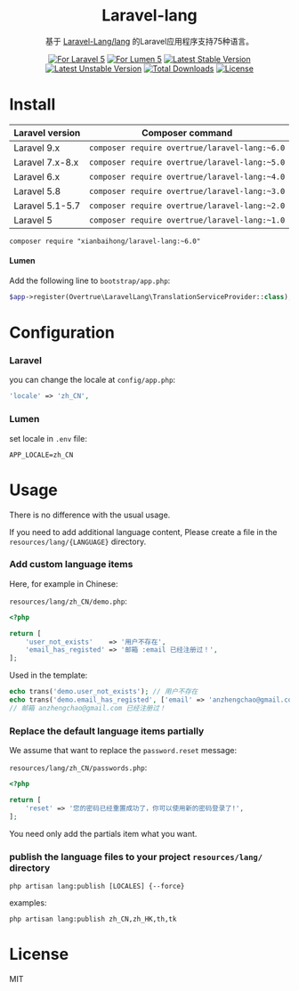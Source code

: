<h1 align="center">Laravel-lang</h1>
<p align="center">基于 <a href="https://github.com/Laravel-Lang/lang">Laravel-Lang/lang</a> 的Laravel应用程序支持75种语言。
<p align="center"><a href="https://github.com/overtrue/laravel-lang"><img alt="For Laravel 5" src="https://img.shields.io/badge/laravel-ready-green.svg" style="max-width:100%;"></a>
<a href="https://github.com/overtrue/laravel-lang"><img alt="For Lumen 5" src="https://img.shields.io/badge/lumen-ready-green.svg" style="max-width:100%;"></a>
<a href="https://packagist.org/packages/overtrue/laravel-lang"><img alt="Latest Stable Version" src="https://img.shields.io/packagist/v/overtrue/laravel-lang.svg" style="max-width:100%;"></a>
<a href="https://packagist.org/packages/overtrue/laravel-lang"><img alt="Latest Unstable Version" src="https://img.shields.io/packagist/vpre/overtrue/laravel-lang.svg" style="max-width:100%;"></a>
<a href="https://packagist.org/packages/overtrue/laravel-lang"><img alt="Total Downloads" src="https://img.shields.io/packagist/dt/overtrue/laravel-lang.svg?maxAge=2592000" style="max-width:100%;"></a>
<a href="https://packagist.org/packages/overtrue/laravel-lang"><img alt="License" src="https://img.shields.io/packagist/l/overtrue/laravel-lang.svg?maxAge=2592000" style="max-width:100%;"></a></p>

# Install

| Laravel version | Composer command                              |
| --------------- | --------------------------------------------- |
| Laravel 9.x     | `composer require overtrue/laravel-lang:~6.0` |
| Laravel 7.x-8.x | `composer require overtrue/laravel-lang:~5.0` |
| Laravel 6.x     | `composer require overtrue/laravel-lang:~4.0` |
| Laravel 5.8     | `composer require overtrue/laravel-lang:~3.0` |
| Laravel 5.1-5.7 | `composer require overtrue/laravel-lang:~2.0` |
| Laravel 5       | `composer require overtrue/laravel-lang:~1.0` |

```shell
composer require "xianbaihong/laravel-lang:~6.0"
```

#### Lumen

Add the following line to `bootstrap/app.php`:

```php
$app->register(Overtrue\LaravelLang\TranslationServiceProvider::class);
```

# Configuration

### Laravel

you can change the locale at `config/app.php`:

```php
'locale' => 'zh_CN',
```

### Lumen

set locale in `.env` file:

```
APP_LOCALE=zh_CN
```

# Usage

There is no difference with the usual usage.

If you need to add additional language content, Please create a file in the `resources/lang/{LANGUAGE}` directory.

### Add custom language items

Here, for example in Chinese:

`resources/lang/zh_CN/demo.php`:

```php
<?php

return [
    'user_not_exists'    => '用户不存在',
    'email_has_registed' => '邮箱 :email 已经注册过！',
];
```

Used in the template:

```php
echo trans('demo.user_not_exists'); // 用户不存在
echo trans('demo.email_has_registed', ['email' => 'anzhengchao@gmail.com']);
// 邮箱 anzhengchao@gmail.com 已经注册过！
```

### Replace the default language items partially

We assume that want to replace the `password.reset` message:

`resources/lang/zh_CN/passwords.php`:

```php
<?php

return [
    'reset' => '您的密码已经重置成功了，你可以使用新的密码登录了!',
];
```

You need only add the partials item what you want.

### publish the language files to your project `resources/lang/` directory

```shell
php artisan lang:publish [LOCALES] {--force}
```

examples:

```shell
php artisan lang:publish zh_CN,zh_HK,th,tk
```

# License

MIT
